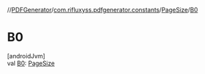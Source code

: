 //[PDFGenerator](../../../index.md)/[com.rifluxyss.pdfgenerator.constants](../index.md)/[PageSize](index.md)/[B0](-b0.md)

# B0

[androidJvm]\
val [B0](-b0.md): [PageSize](index.md)
